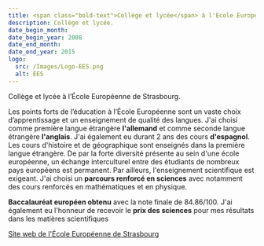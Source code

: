 ```yaml
---
title: <span class="bold-text">Collège et lycée</span> à l'Ecole Européenne de Strasbourg, France
description: Collège et lycée.
date_begin_month:
date_begin_year: 2008
date_end_month:
date_end_year: 2015
logo:
  src: /Images/Logo-EES.png
  alt: EES
---
```


Collège et lycée à l’École Européenne de Strasbourg.

Les points forts de l’éducation à l’École Européenne sont un vaste choix d’apprentissage et un enseignement de qualité des langues. J'ai choisi comme première langue étrangère **l'allemand** et comme seconde langue étrangère **l'anglais**. J'ai également eu durant 2 ans des cours **d'espagnol**. Les cours d'histoire et de géographique sont enseignés dans la première langue étrangère. De par la forte diversité présente au sein d'une école européenne, un échange interculturel entre des étudiants de nombreux pays européens est permanent. Par ailleurs, l'enseignement scientifique est exigeant. J'ai choisi un **parcours renforcé en sciences** avec notamment des cours renforcés en mathématiques et en physique.

**Baccalauréat européen obtenu** avec la note finale de 84.86/100. J'ai également eu l'honneur de recevoir le **prix des sciences** pour mes résultats dans les matières scientifiques

[Site web de l'École Européenne de Strasbourg](https://www.ee-strasbourg.eu/)
